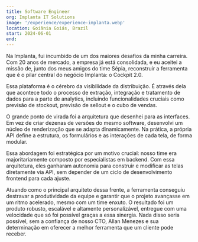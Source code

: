 ```yaml
---
title: Software Engineer
org: Implanta IT Solutions
image: '/experience/experience-implanta.webp'
location: Goiânia Goiás, Brazil
start: 2024-06-01
end:
---
```

Na Implanta, fui incumbido de um dos maiores desafios da minha carreira. Com 20 anos de mercado, a empresa já está consolidada, e eu aceitei a missão de, junto dos meus amigos do time Sépia, reconstruir a ferramenta que é o pilar central do negócio Implanta: o Cockpit 2.0.

Essa plataforma é o cérebro da visibilidade da distribuição. É através dela que acontece todo o processo de extração, integração e tratamento de dados para a parte de analytics, incluindo funcionalidades cruciais como previsão de stockout, previsão de sellout e o cubo de vendas.

O grande ponto de virada foi a arquitetura que desenhei para as interfaces. Em vez de criar dezenas de versões do mesmo software, desenvolvi um núcleo de renderização que se adapta dinamicamente. Na prática, a própria API define a estrutura, os formulários e as interações de cada tela, de forma modular.

Essa abordagem foi estratégica por um motivo crucial: nosso time era majoritariamente composto por especialistas em backend. Com essa arquitetura, eles ganharam autonomia para construir e modificar as telas diretamente via API, sem depender de um ciclo de desenvolvimento frontend para cada ajuste.

Atuando como o principal arquiteto dessa frente, a ferramenta conseguiu destravar a produtividade da equipe e garantir que o projeto avançasse em um ritmo acelerado, mesmo com um time enxuto. O resultado foi um produto robusto, escalável e altamente personalizável, entregue com uma velocidade que só foi possível graças a essa sinergia. Nada disso seria possível, sem a confiança de nosso CTO, Allan Menezes e sua determinação em oferecer a melhor ferramenta que um cliente pode receber.
